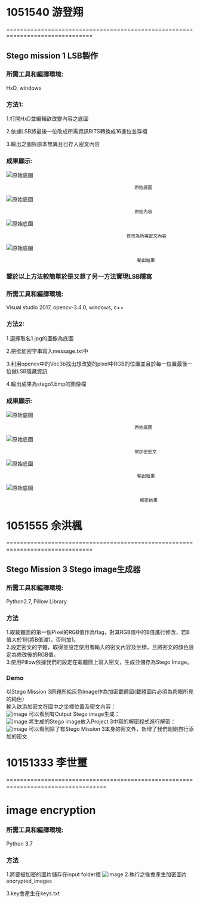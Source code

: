 # 1051540 游登翔 #
===============================================================================
## Stego mission 1 LSB製作 ##


### 所需工具和編譯環境: ###

HxD, windows

### 方法1: ###

1.打開HxD並編輯欲改變內容之底圖

2.依據LSB將最後一位改成所需資訊BITS轉換成16進位並存檔

3.輸出之圖與原本無異且已存入密文內容

### 成果顯示: ###

![原始底圖](https://github.com/cislab-yzu/Project1-5_Open/blob/master/Stego_%20mission_1%201051540/1.bmp "底圖")
                                    
                                                    原始底圖
                                                    
![原始底圖](https://github.com/cislab-yzu/Project1-5_Open/blob/master/Stego_%20mission_1%201051540/TEST1-1.png "底圖內容")

                                                    原始內容

![原始底圖](https://github.com/cislab-yzu/Project1-5_Open/blob/master/Stego_%20mission_1%201051540/TEST1-2.png "修改")

                                                 修改為所需密文內容

![原始底圖](https://github.com/cislab-yzu/Project1-5_Open/blob/master/Stego_%20mission_1%201051540/TEST.bmp "結果")

                                                     輸出結果




### 鑒於以上方法較簡單於是又想了另一方法實現LSB隱寫 ###


### 所需工具和編譯環境: ###

Visual studio 2017, opencv-3.4.0, windows, c++

### 方法2: ###

1.選擇取名1.jpg的圖像為底圖

2.把欲加密字串寫入message.txt中

3.利用opencv中的Vec3b找出想改變的pixel中RGB的位置並且於每一位置最後一位做LSB隱藏資訊

4.輸出成果為stego1.bmp的圖像檔

### 成果顯示: ###

![原始底圖](https://github.com/cislab-yzu/Project1-5_Open/blob/master/Stego_%20mission_1%201051540/1.jpg "底圖")
                                    
                                                    原始底圖
                                                    
![原始底圖](https://github.com/cislab-yzu/Project1-5_Open/blob/master/Stego_%20mission_1%201051540/TEST2-1.png "加密密文")

                                                    欲加密密文

![原始底圖](https://github.com/cislab-yzu/Project1-5_Open/blob/master/Stego_%20mission_1%201051540/stego1.bmp "結果")

                                                     輸出結果

![原始底圖](https://github.com/cislab-yzu/Project1-5_Open/blob/master/Stego_%20mission_1%201051540/TEST2-2.png "解密")

                                                      解密結果

# 1051555 余洪楓 #
===============================================================================
## Stego Mission 3 Stego image生成器 ##


### 所需工具和編譯環境: ###
Python2.7, Pillow Library

### 方法 ###
1.取載體圖的第一個Pixel的RGB值作為flag，對其RGB值中的B值進行修改，若B值大於1則將B值減1，否則加1。</br>
2.設定密文的字體，取得並設定使用者輸入的密文內容及坐標，且將密文的顏色設定為修改後的RGB值。</br>
3.使用Pillow依據我們的設定在載體圖上寫入密文，生成並儲存為Stego Image。</br>

### Demo ###
以Stego Mission 3原題所給灰色Image作為加密載體圖(載體圖片必須為肉眼所見的純色）</br>
輸入欲添加密文在圖中之坐標位置及密文內容：</br>
![image](https://github.com/cislab-yzu/Project1-5_Open/blob/master/StegoMission3_Creator_1051555/p1.png)
可以看到有Output Stego image生成：</br>
![image](https://github.com/cislab-yzu/Project1-5_Open/blob/master/StegoMission3_Creator_1051555/p2.png)
將生成的Stego image放入Project 3中寫的解密程式進行解密：</br>
![image](https://github.com/cislab-yzu/Project1-5_Open/blob/master/StegoMission3_Creator_1051555/p3.png)
可以看到除了有Stego Mission 3本身的密文外，新增了我們剛剛自行添加的密文

# 10151333 李世璽 #
===================================================================================

# image encryption #

### 所需工具和編譯環境: ###
Python 3.7

### 方法 ###
1.將要被加密的圖片儲存在input folder裡
![image](https://github.com/cislab-yzu/Project1-5_Open/blob/master/input/pig.jpg)
2.執行之後會產生加密圖片encrypted_images


3.key會產生在keys.txt





